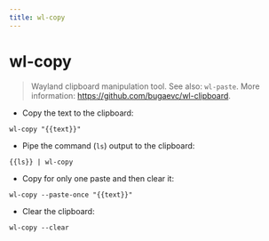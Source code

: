 ```yaml
---
title: wl-copy
---
```

# wl-copy

> Wayland clipboard manipulation tool.
> See also: `wl-paste`.
> More information: <https://github.com/bugaevc/wl-clipboard>.

- Copy the text to the clipboard:

`wl-copy "{{text}}"`

- Pipe the command (`ls`) output to the clipboard:

`{{ls}} | wl-copy`

- Copy for only one paste and then clear it:

`wl-copy --paste-once "{{text}}"`

- Clear the clipboard:

`wl-copy --clear`
